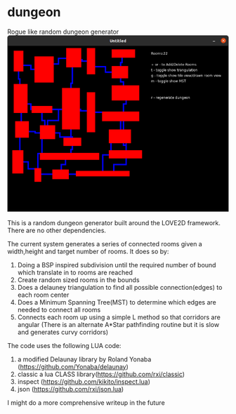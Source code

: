 # dungeon
Rogue like random dungeon generator
![alt text](https://github.com/terenctbrobots/dungeon/blob/main/dungeon.png?raw=true)

This is a random dungeon generator built around the LOVE2D framework. There are no other dependencies.

The current system generates a series of connected rooms given a width,height and target number of rooms. It does so by:
1) Doing a BSP inspired subdivision until the required number of bound which translate in to rooms are reached
2) Create random sized rooms in the bounds
3) Does a delauney triangulation to find all possible connection(edges)  to each room center
4) Does a Minimum Spanning Tree(MST) to determine which edges are needed to connect all rooms
5) Connects each room up using a simple L method so that corridors are angular (There is an alternate A*Star pathfinding routine but it is slow and generates curvy corridors)

The code uses the following LUA code:
1) a modified Delaunay library by Roland Yonaba (https://github.com/Yonaba/delaunay)
2) classic a lua CLASS library(https://github.com/rxi/classic)
3) inspect (https://github.com/kikito/inspect.lua)
4) json (https://github.com/rxi/json.lua)

I might do a more comprehensive writeup in the future
